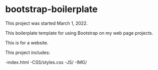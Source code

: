 # bootstrap-boilerplate

This project was started March 1, 2022.

This boilerplate template for using Bootstrap on my web page projects.

This is for a website.

This project includes: 

-index.html
-CSS/styles.css
-JS/
-IMG/
